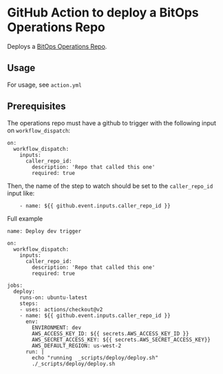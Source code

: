 # GitHub Action to deploy a BitOps Operations Repo

Deploys a [BitOps Operations Repo](https://bitovi.github.io/bitops/operations-repo-structure/).

## Usage
For usage, see `action.yml`


## Prerequisites
The operations repo must have a github to trigger with the following input on `workflow_dispatch`:
```
on:
  workflow_dispatch:
    inputs:
      caller_repo_id:
        description: 'Repo that called this one'
        required: true
```

Then, the name of the step to watch should be set to the `caller_repo_id` input like:
```
    - name: ${{ github.event.inputs.caller_repo_id }}
```



Full example
```
name: Deploy dev trigger

on:
  workflow_dispatch:
    inputs:
      caller_repo_id:
        description: 'Repo that called this one'
        required: true

jobs:
  deploy:
    runs-on: ubuntu-latest
    steps:
    - uses: actions/checkout@v2
    - name: ${{ github.event.inputs.caller_repo_id }}
      env:
        ENVIRONMENT: dev
        AWS_ACCESS_KEY_ID: ${{ secrets.AWS_ACCESS_KEY_ID }}
        AWS_SECRET_ACCESS_KEY: ${{ secrets.AWS_SECRET_ACCESS_KEY}}
        AWS_DEFAULT_REGION: us-west-2
      run: |
        echo "running  _scripts/deploy/deploy.sh"
        ./_scripts/deploy/deploy.sh
```


